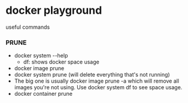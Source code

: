 # docker playground
 useful commands


### PRUNE
- docker system --help
  - df: shows docker space usage
- docker image prune
- docker system prune (will delete everything that's not running)
- The big one is usually docker image prune -a which will remove all images you're not using. Use docker system df to see space usage.
- docker container prune
